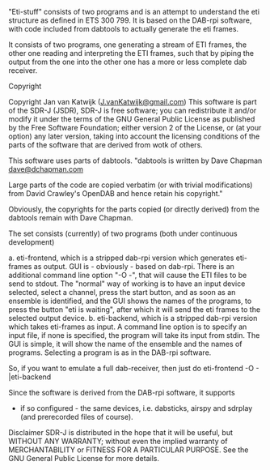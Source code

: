 "Eti-stuff" consists of two programs and is an attempt to
understand the eti structure as defined in ETS 300 799.
It is based on the DAB-rpi software, with code included
from dabtools to actually generate the eti frames.

It consists of two programs, one generating a stream of ETI frames,
the other one reading and interpreting the ETI frames, such that
by piping the output from the one into the other one has a
more or less complete dab receiver.

Copyright

Copyright Jan van Katwijk (J.vanKatwijk@gmail.com) 
This software is part of the  SDR-J (JSDR), SDR-J is free software; you can redistribute it and/or modify
it under the terms of the GNU General Public License as published by the Free Software Foundation; either version 2 of the License, or (at your option) any later version, taking into account the licensing conditions of the parts of the
software that are derived from wotk of others.

This software uses parts of dabtools.
"dabtools is written by Dave Chapman <dave@dchapman.com>

Large parts of the code are copied verbatim (or with trivial
modifications) from David Crawley's OpenDAB and hence retain his
copyright."

Obviously, the copyrights for the parts copied (or directly derived)
from the dabtools remain with Dave Chapman.

The set consists (currently) of two programs (both under continuous development)

a. eti-frontend, which is a stripped dab-rpi version which
   generates eti-frames as output.
   GUI is - obviously - based on dab-rpi. There is an additional
   command line option "-O -", that will cause the ETI files to be
   send to stdout.
   The "normal" way of working is to have an input device selected, select
   a channel, press the start button, and as soon as an ensemble is
   identified, and the GUI shows the names of the programs, to press
   the button "eti is waiting", after which it will send the eti frames
   to the selected output device.
b. eti-backend, which is a stripped dab-rpi version which takes
   eti-frames as input. A command line option is to specify an input file,
   if none is specified, the program will take its input from stdin.
   The GUI is simple, it will show the name of the ensemble and the names
   of programs. Selecting a program is as in the DAB-rpi software.

So, if you want to emulate a full dab-receiver, then just do
    eti-frontend -O - |eti-backend



Since the software is derived from the DAB-rpi software, it supports
- if so configured - the same devices, i.e. dabsticks, airspy and sdrplay
(and prerecorded files of course).

Disclaimer
SDR-J is distributed in the hope that it will be useful, but WITHOUT ANY WARRANTY; without even the implied warranty of
MERCHANTABILITY or FITNESS FOR A PARTICULAR PURPOSE.  See the GNU General Public License for more details.</i>



